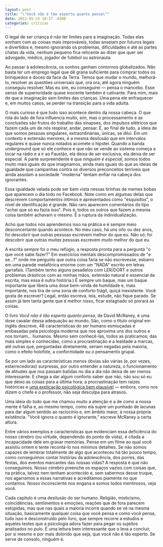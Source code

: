 ```yaml
---
layout: post
title: "\"Você não é tão esperto quanto pensa\""
date: 2012-05-25 10:17 -0300
categories: críticas
---
```

O legal de ser criança é não ter limites para a imaginação. Todas elas sonham com as coisas mais improváveis, todas anseiam por futuros legais e divertidos e, mesmo ignorando os problemas, dificuldades e até as partes chatas da vida, nenhum pequeno fica reticente ao dizer que quer ser advogado, médico, jogador de futebol ou astronauta.

Ao passar à adolescência, os sonhos ganham contornos globalizados. Não basta ter um emprego legal que dê grana suficiente para comprar todos os brinquedos e doces da face da Terra. Temos que mudar o mundo, melhorá-lo, resolver as questões universais que, ora ora, até agora ninguém conseguiu resolver. Mas eu sim, eu conseguirei — pensa o mancebo. Esse senso de superioridade quase inocente também é cativante. Para mim, mais do que a imaginação sem limites das crianças. Uma pena ele enfraquecer e, em muitos casos, se perder na transição para a vida adulta.

O mais curioso é que tudo isso acontece dentro da nossa cabeça. O que rola do lado de fora influencia muito, sim, mas o processamento e as conclusões são frutos do trabalho das sinapses, dos impulsos elétricos que fazem cada um de nós respirar, andar, pensar. E, ao final de tudo, a ideia de que somos pessoas singulares, extraordinárias, únicas, se dilui. Em um contexto e extensão menores, é a mesma desilusão que em intervalos regulares e quase nunca notados acomete o hipster. Quando a banda underground que só ele conhece e que não se vende ao sistema começa a tocar na rádio e a ir ao Faustão, ela deixa de ser exclusiva, ela deixa de ser especial. A parte surpreendente é que _ninguém é especial_, somos todos muito mais iguais do que imaginamos, ainda mais iguais do que as ideias de igualdade que campanhas contra os diversos preconceitos terríveis que ainda assolam a sociedade "moderna" tentam enfiar na cabeça dos ignorantes.

Essa igualdade velada pode ser bem vista nessas tirinhas de memes bobas que aparecem o dia todo no Facebook. Note como em algumas delas que descrevem comportamentos íntimos e apresentados como "esquisitos", o nível de identificação é grande. Não raro aparecem comentários do tipo "achei que só eu fazia isso". Pois é, todos os outros que fazem a mesma coisa também achavam o mesmo. É a ruptura da individualização.

Acho que todos nós aprendemos isso na prática e é sempre meio desconcertante quando acontece. No meu caso, há uns oito ou dez anos, foi descobrir que outras pessoas escrevem melhor do que eu. Não só; foi descobrir que outras _muitas_ pessoas escrevem _muito_ melhor do que eu.

A escrita sempre foi o meu refúgio, a resposta pronta para a pergunta "o que você sabe fazer?" Em exercícios mentais descompromissados de "e se…?" onde me pergunto que outra coisa faria se não escrevesse, esbarro em uma parede metafórica enorme com um "NADA" escrito em letras garrafais. (Também tenho alguns pesadelos com LER/DORT e outros problemas drásticos com as minhas mãos, extensão natural e essencial da escrita, mas essa é outra história.) É sempre um baque, mas um baque importante que libera uma dose bem-vinda de humildade e, mais importante, nos tira de uma zona de conforto frágil, quiçá inexistente. Você gosta de escrever? Legal, então escreva, leia, estude, não fique parado. Se assim já tem tanta gente que é melhor nisso, ficar estagnado só piorará as coisas.

O livro _Você não é tão esperto quanto pensa_, de David McRaney, é uma dose cavalar dessa adequação ao mundo. São, como o título original em inglês descreve, 48 características do ser humano esmiuçadas e embasadas pela psicologia moderna que nos aproxima uns dos outros e nos tornam… humanos. Mesmo sem conhecê-las, todos as praticamos; das mais simples e conhecidas, como a procrastinação e a lealdade a marcas, até outras que, perguntadas diretamente, seriam negadas pela maioria, como o efeito holofote, a conformidade ou o pensamento grupal.

Se por um lado as características menos óbvias são várias (e, por vezes, estarrecedoras) surpresas, por outro entender a natureza, o funcionamento de atitudes que nos passam batidas no dia a dia não deixa de ser menos interessante. E chega a dar algum conforto saber que não, não sou só eu que deixo as coisas para a última hora; a procrastinação tem raízes históricas e [uma explicação psicológica bem plausível](http://www.youtube.com/watch?v=DJ2T4-rUUcs) — embora, como nos dizem o chefe e o professor, não seja desculpa para atrasos.

Uma ideia do todo que me chamou muito a atenção é a de como a nossa mente é falha e, ao mesmo tempo, como ela supre um punhado de lacunas para dar algum sentido ao raciocínio e, em âmbito maior, à nossa própria existência. "Você ignora o quanto é ignorante," escreve McRaney a certa altura.

Entre vários exemplos e características que evidenciam essa deficiência do nosso cérebro (ou virtude, dependendo do ponto de vista), é citada a incapacidade dele em gravar memórias. Pense em um filme ao qual você assistiu ontem e tente recontá-lo nos mínimos detalhes. Se não somos capazes de lembrar totalmente de algo que aconteceu há tão pouco tempo, como conseguimos contar histórias da adolescência, dos porres, das festas, dos eventos marcantes das nossas vidas? A resposta é que não conseguimos. Nosso cérebro preenche os espaços vazios com coisas que, na prática, talvez nem tenham acontecido e, sem sabermos desse truque, nos agarramos a essas narrativas e acreditamos piamente no que contamos. Nosso inconsciente nos engana e somos todos mentirosos, veja você.

Cada capítulo é uma desilusão do ser humano. Religião, misticismo, coincidências, sentimentos e emoções, reações que de fora parecem estúpidas, mas que nas quais a maioria incorre quando se vê na mesma situação, basicamente qualquer coisa que você pensa e como você pensa, tudo isso é desconstruído pelo livro, que sempre recorre a estudos e aqueles testes que a psicologia adora fazer para pegar os sujeitos analisados no pulo. É uma leitura bem interessante que o leva a concluir, por si mesmo e por mais dolorido que seja, que você não é tão esperto. Se serve de consolo, ninguém é.
